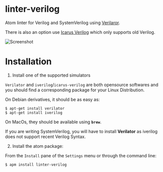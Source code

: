 # linter-verilog

Atom linter for Verilog and SystemVerilog using [Verilaror](http://www.veripool.org/wiki/verilator).

There is also an option use [Icarus Verilog](http://iverilog.icarus.com) which only supports old Verilog.

![Screenshot](https://raw.githubusercontent.com/manucorporat/linter-verilog/master/screenshot.png)


# Installation

1. Install one of the supported simulators

`Verilator` and `iverilog`/`icarus-verilog` are both opensource softwares and you should find a corresponding package for your Linux Distribution.

On Debian derivatives, it should be as easy as:

```
$ apt-get install verilator
$ apt-get install iverilog
```

On MacOs, they should be available using **`brew`**.

If you are writing SystemVerilog, you will have to install **Verilator** as iverilog does not support recent Verilog Syntax.


2. Install the atom package: 

From the `Install` pane of the `Settings` menu or through the command line:

```
$ apm install linter-verilog
```
